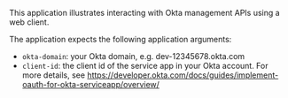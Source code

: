 This application illustrates interacting with Okta management APIs using a web client.

The application expects the following application arguments:
- `okta-domain`: your Okta domain, e.g. dev-12345678.okta.com
- `client-id`: the client id of the service app in your Okta account. For more details, see https://developer.okta.com/docs/guides/implement-oauth-for-okta-serviceapp/overview/